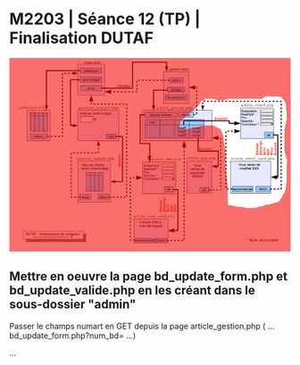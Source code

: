 # M2203 \| Séance 12 \(TP\) \| Finalisation DUTAF

![GitHub Logo](.gitbook/assets/seance13.jpg) 

## Mettre en oeuvre la page bd\_update\_form.php et bd\_update\_valide.php en les créant dans le sous-dossier "admin"

Passer le champs numart en GET depuis la page article\_gestion.php \( ... bd\_update\_form.php?num\_bd= ...\)

...

